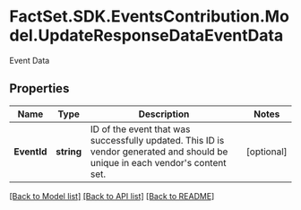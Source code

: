 # FactSet.SDK.EventsContribution.Model.UpdateResponseDataEventData
Event Data

## Properties

Name | Type | Description | Notes
------------ | ------------- | ------------- | -------------
**EventId** | **string** | ID of the event that was successfully updated. This ID is vendor generated and should be unique in each vendor&#39;s content set. | [optional] 

[[Back to Model list]](../README.md#documentation-for-models) [[Back to API list]](../README.md#documentation-for-api-endpoints) [[Back to README]](../README.md)

